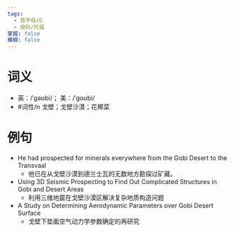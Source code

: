 ```yaml
---
tags:
  - 首字母/G
  - 级别/托福
掌握: false
模糊: false
---
```

# 词义
- 英：/ˈgəʊbi/； 美：/ˈgoʊbi/
- #词性/n  戈壁；戈壁沙漠；花椰菜
# 例句
- He had prospected for minerals everywhere from the Gobi Desert to the Transvaal
	- 他已在从戈壁沙漠到德兰士瓦的无数地方勘探过矿藏。
- Using 3D Seismic Prospecting to Find Out Complicated Structures in Gobi and Desert Areas
	- 利用三维地震在戈壁沙漠区解决复杂地质构造问题
- A Study on Determining Aerodynamic Parameters over Gobi Desert Surface
	- 戈壁下垫面空气动力学参数确定的再研究
